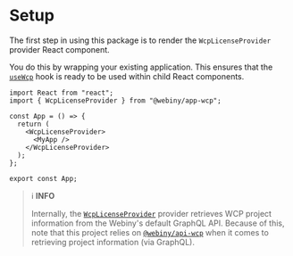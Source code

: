 # Setup

The first step in using this package is to render the `WcpLicenseProvider` provider React component.

You do this by wrapping your existing application. This ensures that the [`useWcp`](./../../README.md) hook is ready to be used within child React components.

```tsx
import React from "react";
import { WcpLicenseProvider } from "@webiny/app-wcp";

const App = () => {
  return (
    <WcpLicenseProvider>
      <MyApp />
    </WcpLicenseProvider>
  );
};

export const App;
```

> ℹ️ **INFO**
>
> Internally, the [`WcpLicenseProvider`](#WcpProvider) provider retrieves WCP project information from the Webiny's default GraphQL API. Because of this, note that this project relies on [`@webiny/api-wcp`](./../api-wcp) when it comes to retrieving project information (via GraphQL).
